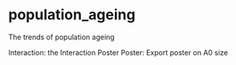 # population_ageing

The trends of population ageing

Interaction: the Interaction Poster
Poster: Export poster on A0 size

